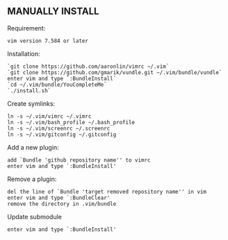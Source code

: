 MANUALLY INSTALL
----------------

Requirement:

    vim version 7.584 or later

Installation:

    `git clone https://github.com/aaronlin/vimrc ~/.vim`
    `git clone https://github.com/gmarik/vundle.git ~/.vim/bundle/vundle`
    enter vim and type `:BundleInstall`
    `cd ~/.vim/bundle/YouCompleteMe`
    `./install.sh`

Create symlinks:

    ln -s ~/.vim/vimrc ~/.vimrc
    ln -s ~/.vim/bash_profile ~/.bash_profile
    ln -s ~/.vim/screenrc ~/.screenrc
    ln -s ~/.vim/gitconfig ~/.gitconfig

Add a new plugin:

    add `Bundle 'github repository name'' to vimrc
    enter vim and type `:BundleInstall'

Remove a plugin:

    del the line of `Bundle 'target removed repository name'' in vim
    enter vim and type `:BundleClear'
    remove the directory in .vim/bundle

Update submodule

    enter vim and type `:BundleInstall'
